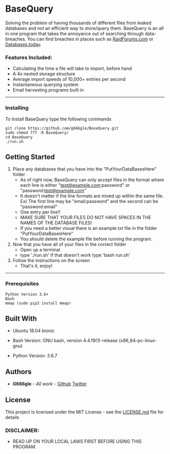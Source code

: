 # BaseQuery

Solving the problem of having thousands of different files from leaked databases and not an efficient way to store/query them. BaseQuery is an all in one program that 
takes the annoyance out of searching through data-breaches. You can find breaches in places such as [RaidForums.com](RAIDFORUMS.com) or [Databases.today](Databases.today).
### Features Included:
 * Calculating the time a file will take to import, before hand
 * A 4x nested storage structure
 * Average import speeds of 10,000+ entries per second
 * Instantaneous querying system
 * Email harvesting programs built in
 ***
### Installing

To Install BaseQuery type the following commands

```
git clone https://github.com/g666gle/BaseQuery.git
sudo chmod 777 -R BaseQuery/
cd BaseQuery
./run.sh
```


## Getting Started
1. Place any databases that you have into the "PutYourDataBasesHere" folder
    - As of right now, BaseQuery can only accept files in the format where each line is either "test@example.com:password" or "password:test@example.com"
    - It doesn't matter if the line formats are mixed up within the same file. Ex) The first line may be "email:password" and the second can be "password:email"
    - One entry per line!! 
    - MAKE SURE THAT YOUR FILES DO NOT HAVE SPACES IN THE NAMES OF THE DATABASE FILES!
    - If you need a better visual there is an example.txt file in the folder "PutYourDataBasesHere"
    - You should delete the example file before running the program.
1. Now that you have all of your files in the correct folder
    - Open up a terminal
    - type './run.sh' if that doesn't work type 'bash run.sh'
1. Follow the instructions on the screen
    - That's it, enjoy!

***
### Prerequisites

```
Python Version 3.6+
Bash
mmap (sudo pip3 install mmap)
```


## Built With

* Ubuntu 18.04 bionic

* Bash Version:
GNU bash, version 4.4.19(1)-release (x86_64-pc-linux-gnu)

* Python Version:
3.6.7

## Authors

* **G666gle** - *All work* - [Github](https://github.com/G666gle) [Twitter](https://twitter.com/g666gle1)


## License

This project is licensed under the MIT License - see the [LICENSE.md](LICENSE.md) file for details

### DISCLAIMER:

* READ UP ON YOUR LOCAL LAWS FIRST BEFORE USING THIS PROGRAM.


